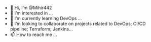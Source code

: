 - 👋 Hi, I’m @Mihir442
- 👀 I’m interested in ...
- 🌱 I’m currently learning DevOps ...
- 💞️ I’m looking to collaborate on projects related to DevOps; CI/CD pipeline; Terraform; Jenkins...
- 📫 How to reach me ...

<!---
Mihir442/Mihir442 is a ✨ special ✨ repository because its `README.md` (this file) appears on your GitHub profile.
You can click the Preview link to take a look at your changes.
--->
